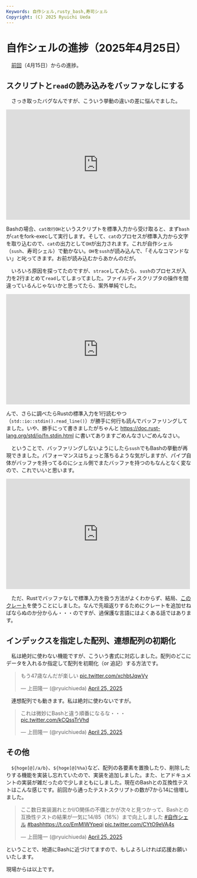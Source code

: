 ```yaml
---
Keywords: 自作シェル,rusty_bash,寿司シェル
Copyright: (C) 2025 Ryuichi Ueda
---
```


# 自作シェルの進捗（2025年4月25日）

　[前回](/?post=20250415)（4月15日）からの進捗。

## スクリプトと`read`の読み込みをバッファなしにする

　さっき取ったバグなんですが、こういう挙動の違いの差に悩んでました。

<iframe src="https://mi.shellgei.org/embed/notes/a6ym2hqylv" data-misskey-embed-id="v1_f27588c9-ce9f-40cb-a4a4-78e32995f587" loading="lazy" referrerpolicy="strict-origin-when-cross-origin" style="border: none; width: 100%; max-width: 500px; height: 300px; color-scheme: light dark;"></iframe>
<script defer src="https://mi.shellgei.org/embed.js"></script>

Bashの場合、`cat改行OH`というスクリプトを標準入力から受け取ると、まず`bash`が`cat`をfork-execして実行します。そして、`cat`のプロセスが標準入力から文字を取り込むので、`cat`の出力として`OH`が出力されます。これが自作シェル（`sush`、寿司シェル）で動かない。`OH`を`sush`が読み込んで、「そんなコマンドない」と叱ってきます。お前が読み込むからあかんのだが。

　いろいろ原因を探ってたのですが、`strace`してみたら、`sush`のプロセスが入力を2行まとめて`read`してしまってました。ファイルディスクリプタの操作を間違っているんじゃないかと思ってたら、案外単純でした。

<iframe src="https://mi.shellgei.org/embed/notes/a6ypdocro0" data-misskey-embed-id="v1_88fc84a1-5fe3-4d23-a2c9-9d8e364ef8f1" loading="lazy" referrerpolicy="strict-origin-when-cross-origin" style="border: none; width: 100%; max-width: 500px; height: 300px; color-scheme: light dark;"></iframe>
<script defer src="https://mi.shellgei.org/embed.js"></script>

んで、さらに調べたらRustの標準入力を1行読むやつ（`std::io::stdin().read_line()`）が勝手に何行も読んでバッファリングしてました。いや、勝手にって書きましたがちゃんと https://doc.rust-lang.org/std/io/fn.stdin.html に書いてありますごめんなさいごめんなさい。

　ということで、バッファリングしないようにしたら`sush`でもBashの挙動が再現できました。パフォーマンスはちょっと落ちるような気がしますが、パイプ自体がバッファを持ってるのにシェル側でまたバッファを持つのもなんとなく変なので、これでいいと思います。

<iframe src="https://mi.shellgei.org/embed/notes/a700zqafw3" data-misskey-embed-id="v1_f5a83526-a4d4-40b0-b6c9-9e0327f82c97" loading="lazy" referrerpolicy="strict-origin-when-cross-origin" style="border: none; width: 100%; max-width: 500px; height: 300px; color-scheme: light dark;"></iframe>
<script defer src="https://mi.shellgei.org/embed.js"></script>

　ただ、Rustでバッファなしで標準入力を扱う方法がよくわからず、結局、[このクレート](https://crates.io/crates/io-streams)を使うことにしました。なんで先祖返りするためにクレートを追加せねばならぬのか分からん・・・のですが、過保護な言語にはよくある話ではあります。


## インデックスを指定した配列、連想配列の初期化

　私は絶対に使わない機能ですが、こういう書式に対応しました。配列のどこにデータを入れるか指定して配列を初期化（or 追記）する方法です。

<blockquote class="twitter-tweet"><p lang="ja" dir="ltr">もう47歳なんだが楽しい <a href="https://t.co/xchbtJqwVy">pic.twitter.com/xchbtJqwVy</a></p>&mdash; 上田隆一 (@ryuichiueda) <a href="https://twitter.com/ryuichiueda/status/1915697836676755952?ref_src=twsrc%5Etfw">April 25, 2025</a></blockquote> <script async src="https://platform.twitter.com/widgets.js" charset="utf-8"></script>

　連想配列でも動きます。私は絶対に使わないですが。

<blockquote class="twitter-tweet"><p lang="ja" dir="ltr">これは微妙にBashと違う順番になるな・・・ <a href="https://t.co/kCQssTrVhd">pic.twitter.com/kCQssTrVhd</a></p>&mdash; 上田隆一 (@ryuichiueda) <a href="https://twitter.com/ryuichiueda/status/1915699543976427971?ref_src=twsrc%5Etfw">April 25, 2025</a></blockquote> <script async src="https://platform.twitter.com/widgets.js" charset="utf-8"></script>

## その他

　`${hoge[@]/a/b}`、`${hoge[@]%%a}`など、配列の各要素を置換したり、削除したりする機能を実装し忘れていたので、実装を追加しました。また、ヒアドキュメントの実装が雑だったので少しまともにしました。現在のBashとの互換性テストはこんな感じです。前回から通ったテストスクリプトの数が$7$から$14$に倍増しました。

<blockquote class="twitter-tweet"><p lang="ja" dir="ltr">ここ数日実装漏れとかI/O関係の不備とかが次々と見つかって、Bashとの互換性テストの結果が一気に14/85（16%）まで向上しました <a href="https://twitter.com/hashtag/%E8%87%AA%E4%BD%9C%E3%82%B7%E3%82%A7%E3%83%AB?src=hash&amp;ref_src=twsrc%5Etfw">#自作シェル</a> <a href="https://twitter.com/hashtag/bash?src=hash&amp;ref_src=twsrc%5Etfw">#bash</a><a href="https://t.co/EmMlWYpeqi">https://t.co/EmMlWYpeqi</a> <a href="https://t.co/CYtO9eVA4s">pic.twitter.com/CYtO9eVA4s</a></p>&mdash; 上田隆一 (@ryuichiueda) <a href="https://twitter.com/ryuichiueda/status/1915670184528142632?ref_src=twsrc%5Etfw">April 25, 2025</a></blockquote> <script async src="https://platform.twitter.com/widgets.js" charset="utf-8"></script>


ということで、地道にBashに近づけてますので、もしよろしければ応援お願いいたします。


現場からは以上です。

